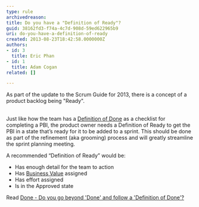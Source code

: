 ```yaml
---
type: rule
archivedreason: 
title: Do you have a "Definition of Ready"?
guid: 38162fd3-f74a-4c7d-908d-59ed622965b9
uri: do-you-have-a-definition-of-ready
created: 2013-08-23T18:42:58.0000000Z
authors:
- id: 3
  title: Eric Phan
- id: 1
  title: Adam Cogan
related: []

---
```



​As part of the update to the Scrum Guide for 2013, there is a concept of a product backlog being &quot;Ready&quot;.​​
<br><excerpt class='endintro'></excerpt><br>
<p>Just like how the team has a 
   <a href="/Management/RulesToSuccessfulProjects/Pages/DoYouGoBeyondDoneAndFollowADoneCriteria.aspx"> Definition of Done</a> as a checklist for completing a PBI, the product owner needs a Definition of Ready to get the PBI in a state that’s ready for it to be added to a sprint. This should be done as part of the refinement (aka grooming) process and will greatly streamline the sprint planning meeting.​</p><p>A recommended “Definition of Ready” would be&#58;</p><ul><li>Has enough detail for the team to action</li><li>Has 
      <a href="/Management/RulesToBetterScrumUsingTFS/Pages/Estimate-Business-Value.aspx"> Business Value</a> assigned</li><li>Has effort assigned</li><li>Is in the Approved state</li></ul><p>Read <a href="/Management/RulesToSuccessfulProjects/Pages/DoYouGoBeyondDoneAndFollowADoneCriteria.aspx">Done - Do you go beyond 'Done' and follow a 'Definition of Done'?</a></p>


